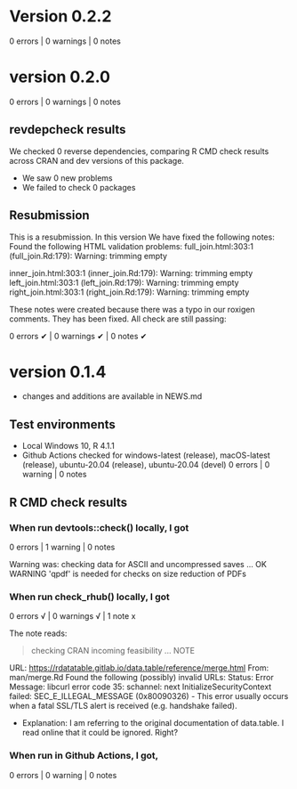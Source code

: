 # Version 0.2.2

0 errors | 0 warnings | 0 notes

# version 0.2.0

0 errors | 0 warnings | 0 notes

## revdepcheck results

We checked 0 reverse dependencies, comparing R CMD check results across CRAN and dev versions of this package.

 * We saw 0 new problems
 * We failed to check 0 packages

## Resubmission
This is a resubmission. In this version We have fixed the following notes:
Found the following HTML validation problems:
full_join.html:303:1 (full_join.Rd:179): Warning: trimming empty <dt>
inner_join.html:303:1 (inner_join.Rd:179): Warning: trimming empty <dt>
left_join.html:303:1 (left_join.Rd:179): Warning: trimming empty <dt>
right_join.html:303:1 (right_join.Rd:179): Warning: trimming empty <dt>

These notes were created because there was a typo in our roxigen comments. They has been fixed. All check are still passing:

0 errors ✔ | 0 warnings ✔ | 0 notes ✔


# version 0.1.4
* changes and additions are available in NEWS.md


## Test environments
* Local Windows 10, R 4.1.1
* Github Actions checked for windows-latest (release), macOS-latest (release), ubuntu-20.04 (release), ubuntu-20.04 (devel)
0 errors | 0 warning | 0 notes 

## R CMD check results

### When run devtools::check() locally, I got
0 errors | 1 warning | 0 notes 

Warning was:
checking data for ASCII and uncompressed saves ... OK
   WARNING
  'qpdf' is needed for checks on size reduction of PDFs

### When run check_rhub() locally, I got
0 errors √ | 0 warnings √ | 1 note x

The note reads: 

> checking CRAN incoming feasibility ... NOTE
  
URL: https://rdatatable.gitlab.io/data.table/reference/merge.html
  From: man/merge.Rd
Found the following (possibly) invalid URLs:
  Status: Error
  Message: libcurl error code 35:
  	schannel: next InitializeSecurityContext failed: SEC_E_ILLEGAL_MESSAGE (0x80090326) - This error usually occurs when a fatal SSL/TLS alert is received (e.g. handshake failed).


* Explanation: I am referring to the original documentation of data.table. I read
online that it could be ignored. Right?


### When run in Github Actions, I got, 
0 errors | 0 warning | 0 notes 

